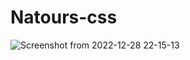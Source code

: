 # Natours-css
![Screenshot from 2022-12-28 22-15-13](https://user-images.githubusercontent.com/67459221/209872987-eb9d27aa-37ef-4156-876c-222e12897b98.png)
